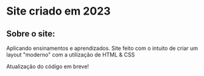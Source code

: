 # Site criado em 2023

<h2>Sobre o site:</h2>
<p>Aplicando ensinamentos e aprendizados.
  Site feito com o intuito de criar um layout "moderno" com a utilização de HTML & CSS</p>

<p>Atualização do código em breve!</p>
